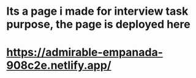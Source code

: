 # Its a page i made for interview task purpose, the page is deployed here

# https://admirable-empanada-908c2e.netlify.app/
